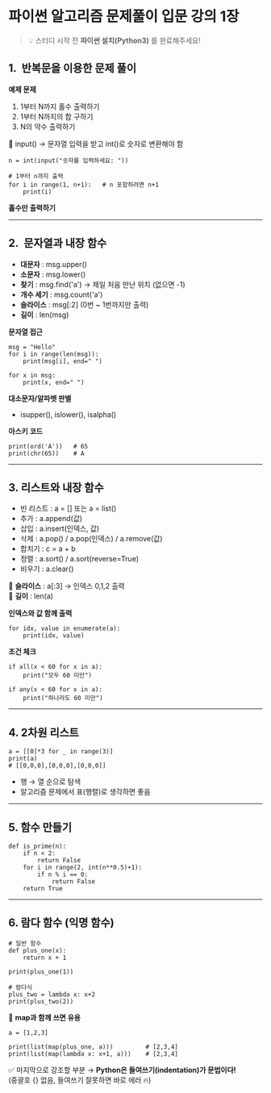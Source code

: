 # 파이썬 알고리즘 문제풀이 입문 강의 1장

> 💡 스터디 시작 전 **파이썬 설치(Python3)** 를 완료해주세요!

## 1.  반복문을 이용한 문제 풀이

**예제 문제**

1.  1부터 N까지 홀수 출력하기
2.  1부터 N까지의 합 구하기
3.  N의 약수 출력하기

📌 input() → 문자열 입력을 받고 int()로 숫자로 변환해야 함

```
n = int(input("숫자를 입력하세요: "))

# 1부터 n까지 출력
for i in range(1, n+1):   # n 포함하려면 n+1
    print(i)
```

**홀수만 출력하기**

---

## 2.  문자열과 내장 함수

-   **대문자** : msg.upper()
-   **소문자** : msg.lower()
-   **찾기** : msg.find('a') → 제일 처음 만난 위치 (없으면 -1)
-   **개수 세기** : msg.count('a')
-   **슬라이스** : msg\[:2\] (0번 ~ 1번까지만 출력)
-   **길이** : len(msg)

**문자열 접근**

```
msg = "Hello"
for i in range(len(msg)):
    print(msg[i], end=" ")

for x in msg:
    print(x, end=" ")
```

**대소문자/알파벳 판별**

-   isupper(), islower(), isalpha()

**아스키 코드**

```
print(ord('A'))   # 65
print(chr(65))    # A
```

---

## 3\. 리스트와 내장 함수

-   빈 리스트 : a = \[\] 또는 a = list()
-   추가 : a.append(값)
-   삽입 : a.insert(인덱스, 값)
-   삭제 : a.pop() / a.pop(인덱스) / a.remove(값)
-   합치기 : c = a + b
-   정렬 : a.sort() / a.sort(reverse=True)
-   비우기 : a.clear()

📌 **슬라이스** : a\[:3\] → 인덱스 0,1,2 출력  
📌 **길이** : len(a)

**인덱스와 값 함께 출력**

```
for idx, value in enumerate(a):
    print(idx, value)
```

**조건 체크**

```
if all(x < 60 for x in a):
    print("모두 60 미만")
    
if any(x < 60 for x in a):
    print("하나라도 60 미만")
```

---

## 4\. 2차원 리스트

```
a = [[0]*3 for _ in range(3)]
print(a)
# [[0,0,0],[0,0,0],[0,0,0]]
```

-   행 → 열 순으로 탐색
-   알고리즘 문제에서 표(행렬)로 생각하면 좋음

---

## 5\. 함수 만들기

```
def is_prime(n):
    if n < 2:
        return False
    for i in range(2, int(n**0.5)+1):
        if n % i == 0:
            return False
    return True
```

---

## 6\. 람다 함수 (익명 함수)

```
# 일반 함수
def plus_one(x):
    return x + 1

print(plus_one(1))

# 람다식
plus_two = lambda x: x+2
print(plus_two(2))
```

📌 **map과 함께 쓰면 유용**

```
a = [1,2,3]

print(list(map(plus_one, a)))         # [2,3,4]
print(list(map(lambda x: x+1, a)))    # [2,3,4]
```

✅ 마지막으로 강조할 부분 → **Python은 들여쓰기(indentation)가 문법이다!**  
(중괄호 {} 없음, 들여쓰기 잘못하면 바로 에러 🔥)